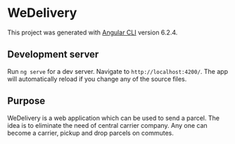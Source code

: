 # WeDelivery

This project was generated with [Angular CLI](https://github.com/angular/angular-cli) version 6.2.4.

## Development server

Run `ng serve` for a dev server. Navigate to `http://localhost:4200/`. The app will automatically reload if you change any of the source files.


## Purpose

WeDelivery is a web application which can be used to send a parcel.
The idea is to eliminate the need of central carrier company.
Any one can become a carrier, pickup and drop parcels on commutes.

